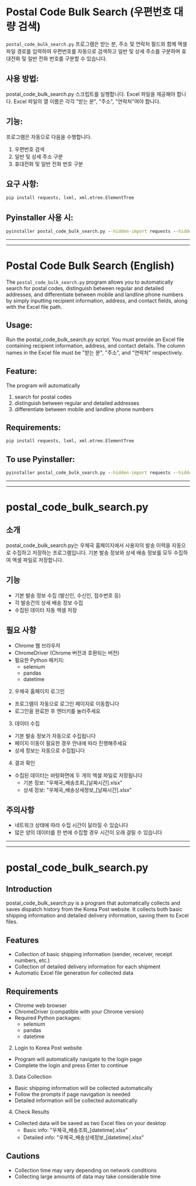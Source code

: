 # Postal Code Bulk Search (우편번호 대량 검색)

`postal_code_bulk_search.py` 프로그램은 받는 분, 주소 및 연락처 필드와 함께 엑셀 파일 경로를 입력하여 우편번호를 자동으로 검색하고 일반 및 상세 주소를 구분하며 휴대전화 및 일반 전화 번호를 구분할 수 있습니다.

## 사용 방법:
postal_code_bulk_search.py 스크립트를 실행합니다.
Excel 파일을 제공해야 합니다. Excel 파일의 열 이름은 각각 "받는 분", "주소", "연락처"여야 합니다.

## 기능:
프로그램은 자동으로 다음을 수행합니다.
1. 우편번호 검색
2. 일반 및 상세 주소 구분
3. 휴대전화 및 일반 전화 번호 구분

## 요구 사항:
```cmd
pip install requests, lxml, xml.etree.ElementTree
```
## Pyinstaller 사용 시:
```cmd
pyinstaller postal_code_bulk_search.py --hidden-import requests --hidden-import lxml --hidden-import xml.etree.ElementTree
```
---
---

# Postal Code Bulk Search (English)

The `postal_code_bulk_search.py` program allows you to automatically search for postal codes, distinguish between regular and detailed addresses, and differentiate between mobile and landline phone numbers by simply inputting recipient information, address, and contact fields, along with the Excel file path.
## Usage:
Run the postal_code_bulk_search.py script.
You must provide an Excel file containing recipient information, address, and contact details. The column names in the Excel file must be "받는 분", "주소", and "연락처" respectively.

## Feature:
The program will automatically 
1. search for postal codes
2. distinguish between regular and detailed addresses
3. differentiate between mobile and landline phone numbers

## Requirements:
```cmd
pip install requests, lxml, xml.etree.ElementTree
```

## To use Pyinstaller:
```cmd
pyinstaller postal_code_bulk_search.py --hidden-import requests --hidden-import lxml --hidden-import xml.etree.ElementTree
```
---
---
# postal_code_bulk_search.py

## 소개
postal_code_bulk_search.py는 우체국 홈페이지에서 사용자의 발송 이력을 자동으로 수집하고 저장하는 프로그램입니다. 기본 발송 정보와 상세 배송 정보를 모두 수집하여 엑셀 파일로 저장합니다.

## 기능
- 기본 발송 정보 수집 (발신인, 수신인, 접수번호 등)
- 각 발송건의 상세 배송 정보 수집
- 수집된 데이터 자동 엑셀 저장

## 필요 사항
- Chrome 웹 브라우저
- ChromeDriver (Chrome 버전과 호환되는 버전)
- 필요한 Python 패키지:
  - selenium
  - pandas
  - datetime

2. 우체국 홈페이지 로그인
- 프로그램이 자동으로 로그인 페이지로 이동합니다
- 로그인을 완료한 후 엔터키를 눌러주세요

3. 데이터 수집
- 기본 발송 정보가 자동으로 수집됩니다
- 페이지 이동이 필요한 경우 안내에 따라 진행해주세요
- 상세 정보는 자동으로 수집됩니다

4. 결과 확인
- 수집된 데이터는 바탕화면에 두 개의 엑셀 파일로 저장됩니다
  - 기본 정보: "우체국_배송조회_[날짜시간].xlsx"
  - 상세 정보: "우체국_배송상세정보_[날짜시간].xlsx"

## 주의사항
- 네트워크 상태에 따라 수집 시간이 달라질 수 있습니다
- 많은 양의 데이터를 한 번에 수집할 경우 시간이 오래 걸릴 수 있습니다
  
---
---
# postal_code_bulk_search.py

## Introduction
postal_code_bulk_search.py is a program that automatically collects and saves dispatch history from the Korea Post website. It collects both basic shipping information and detailed delivery information, saving them to Excel files.

## Features
- Collection of basic shipping information (sender, receiver, receipt numbers, etc.)
- Collection of detailed delivery information for each shipment
- Automatic Excel file generation for collected data

## Requirements
- Chrome web browser
- ChromeDriver (compatible with your Chrome version)
- Required Python packages:
  - selenium
  - pandas
  - datetime

2. Login to Korea Post website
- Program will automatically navigate to the login page
- Complete the login and press Enter to continue

3. Data Collection
- Basic shipping information will be collected automatically
- Follow the prompts if page navigation is needed
- Detailed information will be collected automatically

4. Check Results
- Collected data will be saved as two Excel files on your desktop
  - Basic info: "우체국_배송조회_[datetime].xlsx"
  - Detailed info: "우체국_배송상세정보_[datetime].xlsx"

## Cautions
- Collection time may vary depending on network conditions
- Collecting large amounts of data may take considerable time
